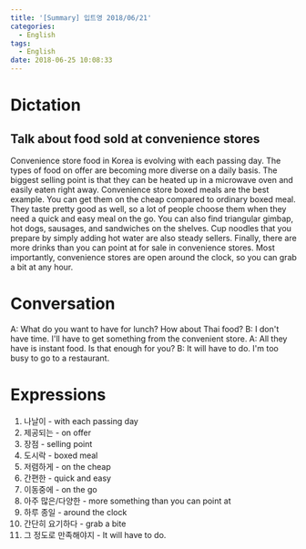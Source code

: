 ```yaml
---
title: '[Summary] 입트영 2018/06/21'
categories:
  - English
tags:
  - English
date: 2018-06-25 10:08:33
---
```


# Dictation
## Talk about food sold at convenience stores
Convenience store food in Korea is evolving with each passing day.
The types of food on offer are becoming more diverse on a daily basis. The biggest selling point is that they can be heated up in a microwave oven and easily eaten right away. Convenience store boxed meals are the best example. You can get them on the cheap compared to ordinary boxed meal. They taste pretty good as well, so a lot of people choose them when they need a quick and easy meal on the go. You can also find triangular gimbap, hot dogs, sausages, and sandwiches on the shelves. Cup noodles that you prepare by simply adding hot water are also steady sellers. Finally, there are more drinks than you can point at for sale in convenience stores. Most importantly, convenience stores are open around the clock, so you can grab a bit at any hour.

# Conversation
A: What do you want to have for lunch? How about Thai food?
B: I don't have time. I'll have to get something from the convenient store.
A: All they have is instant food. Is that enough for you?
B: It will have to do. I'm too busy to go to a restaurant.

# Expressions
1. 나날이 - with each passing day
2. 제공되는 - on offer
3. 장점 - selling point
4. 도시락 - boxed meal
5. 저렴하게 - on the cheap
6. 간편한 - quick and easy
7. 이동중에 - on the go
8. 아주 많은/다양한 - more something than you can point at
9. 하루 종일 - around the clock
10. 간단히 요기하다 - grab a bite
11. 그 정도로 만족해야지 - It will have to do.